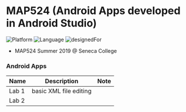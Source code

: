 # MAP524 (Android Apps developed in Android Studio)

![Platform](https://img.shields.io/badge/platform-Android-silver.svg)
![Language](https://img.shields.io/badge/language-Java%20and%20XML-orange.svg)
![designedFor](https://img.shields.io/badge/designedFor-Android%20Phone%2C%20Tablet-green.svg)

* MAP524 Summer 2019 @ Seneca College

### Android Apps
|Name|Description|Note|
|----|----|----|
Lab 1|basic XML file editing||
|Lab 2|||
